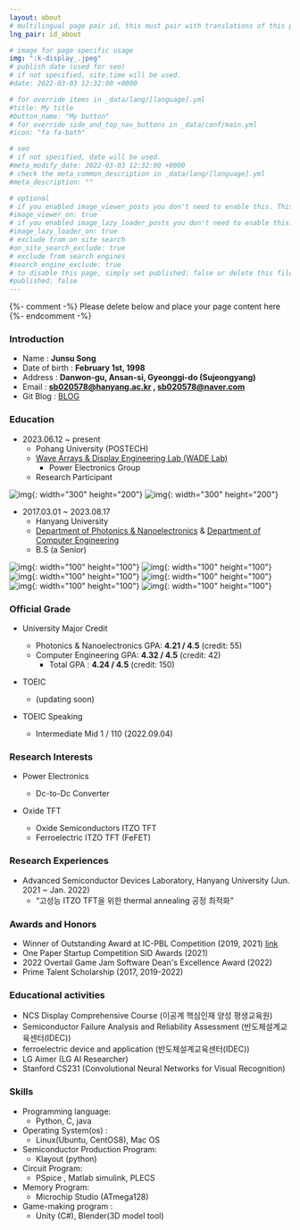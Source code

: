 ```yaml
---
layout: about
# multilingual page pair id, this must pair with translations of this page. (This name must be unique)
lng_pair: id_about

# image for page specific usage
img: ":k-display_.jpeg"
# publish date (used for seo)
# if not specified, site.time will be used.
#date: 2022-03-03 12:32:00 +0000

# for override items in _data/lang/[language].yml
#title: My title
#button_name: "My button"
# for override side_and_top_nav_buttons in _data/conf/main.yml
#icon: "fa fa-bath"

# seo
# if not specified, date will be used.
#meta_modify_date: 2022-03-03 12:32:00 +0000
# check the meta_common_description in _data/lang/[language].yml
#meta_description: ""

# optional
# if you enabled image_viewer_posts you don't need to enable this. This is only if image_viewer_posts = false
#image_viewer_on: true
# if you enabled image_lazy_loader_posts you don't need to enable this. This is only if image_lazy_loader_posts = false
#image_lazy_loader_on: true
# exclude from on site search
#on_site_search_exclude: true
# exclude from search engines
#search_engine_exclude: true
# to disable this page, simply set published: false or delete this file
#published: false
---
```


{%- comment -%} Please delete below and place your page content here {%- endcomment -%}
### Introduction
- Name : **Junsu Song**
- Date of birth : **February 1st, 1998**
- Address : **Danwon-gu, Ansan-si, Gyeonggi-do (Sujeongyang)**
- Email : **sb020578@hanyang.ac.kr , sb020578@naver.com**
- Git Blog : [BLOG](https://junsusong98.github.io/ko/)

### Education
- 2023.06.12 ~ present
    - Pohang University (POSTECH)
    - [Wave Arrays & Display Engineering Lab (WADE Lab)](https://sites.google.com/view/kimwooksung/home?authuser=0)
        - Power Electronics Group
    - Research Participant

![img](:Pohang.png){: width="300" height="200"}
![img](:WADE.png){: width="300" height="200"}

- 2017.03.01 ~ 2023.08.17
    - Hanyang University
    - [Department of Photonics & Nanoelectronics](http://photonics.hanyang.ac.kr/) & [Department of Computer Engineering](http://sw.hanyang.ac.kr/)
    - B.S (a Senior)

![img](:HYU.jpg){: width="100" height="100"}
![img](:HYU2.png){: width="100" height="100"}
![img](:Sputter.png){: width="100" height="100"}
![img](:Evaporator.png){: width="100" height="100"}
![img](:Aligner.jpg){: width="100" height="100"}
![img](:Keithley.png){: width="100" height="100"}

### Official Grade
- University Major Credit
    - Photonics & Nanoelectronics GPA: **4.21 / 4.5** (credit: 55)
    - Computer Engineering GPA: **4.32 / 4.5** (credit: 42)
        - Total GPA : **4.24 / 4.5** (credit: 150)

- TOEIC
    - (updating soon)

- TOEIC Speaking
    - Intermediate Mid 1 / 110 (2022.09.04)

### Research Interests
- Power Electronics
    - Dc-to-Dc Converter

- Oxide TFT
    - Oxide Semiconductors ITZO TFT
    - Ferroelectric ITZO TFT (FeFET)

### Research Experiences
- Advanced Semiconductor Devices Laboratory, Hanyang University (Jun. 2021 ~ Jan. 2022)
    - “고성능 ITZO TFT을 위한 thermal annealing 공정 최적화”


### Awards and Honors
- Winner of Outstanding Award at IC-PBL Competition (2019, 2021) [link](https://yh2424.github.io/2021-08-11-Award/)
- One Paper Startup Competition SID Awards (2021)
- 2022 Overtail Game Jam Software Dean's Excellence Award (2022)
- Prime Talent Scholarship (2017, 2019-2022)

### Educational activities
- NCS Display Comprehensive Course (이공계 핵심인재 양성 평생교육원)
- Semiconductor Failure Analysis and Reliability Assessment (반도체설계교육센터(IDEC))
- ferroelectric device and application (반도체설계교육센터(IDEC))
- LG Aimer (LG AI Researcher)
- Stanford CS231 (Convolutional Neural Networks for Visual Recognition)

### Skills
- Programming language: 
    - Python, C, java
- Operating System(os) : 
    - Linux(Ubuntu, CentOS8), Mac OS
- Semiconductor Production Program: 
    - Klayout (python)
- Circuit Program: 
    - PSpice , Matlab simulink, PLECS
- Memory Program: 
    - Microchip Studio (ATmega128)
- Game-making program : 
    - Unity (C#), Blender(3D model tool) 